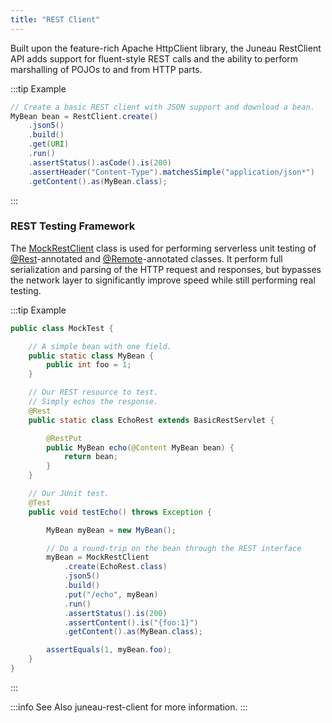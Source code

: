 ```yaml
---
title: "REST Client"
---
```


Built upon the feature-rich Apache HttpClient library, the Juneau RestClient API adds support for fluent-style REST calls and the ability to perform marshalling of POJOs to and from HTTP parts.

:::tip Example
```java
// Create a basic REST client with JSON support and download a bean.
MyBean bean = RestClient.create()
    .json5()
    .build()
    .get(URI)
    .run()
    .assertStatus().asCode().is(200)
    .assertHeader("Content-Type").matchesSimple("application/json*")
    .getContent().as(MyBean.class);
```
:::

### REST Testing Framework

The [MockRestClient](../apidocs/org/apache/juneau/rest/mock/MockRestClient.html) class is used for performing serverless unit testing of [@Rest](../apidocs/org/apache/juneau/rest/annotation/Rest.html)-annotated and [@Remote](../apidocs/org/apache/juneau/http/remote/Remote.html)-annotated classes.
It perform full serialization and parsing of the HTTP request and responses, but bypasses the network layer to significantly improve speed while still performing real testing.

:::tip Example
```java
public class MockTest {

    // A simple bean with one field.
    public static class MyBean {
        public int foo = 1;
    }

    // Our REST resource to test.
    // Simply echos the response.
    @Rest
    public static class EchoRest extends BasicRestServlet {

        @RestPut
        public MyBean echo(@Content MyBean bean) {
            return bean;
        }
    }

    // Our JUnit test.
    @Test
    public void testEcho() throws Exception {

        MyBean myBean = new MyBean();

        // Do a round-trip on the bean through the REST interface
        myBean = MockRestClient
            .create(EchoRest.class)
            .json5()
            .build()
            .put("/echo", myBean)
            .run()
            .assertStatus().is(200)
            .assertContent().is("{foo:1}")
            .getContent().as(MyBean.class);

        assertEquals(1, myBean.foo);
    }
}
```
:::

:::info See Also
juneau-rest-client for more information.
:::

